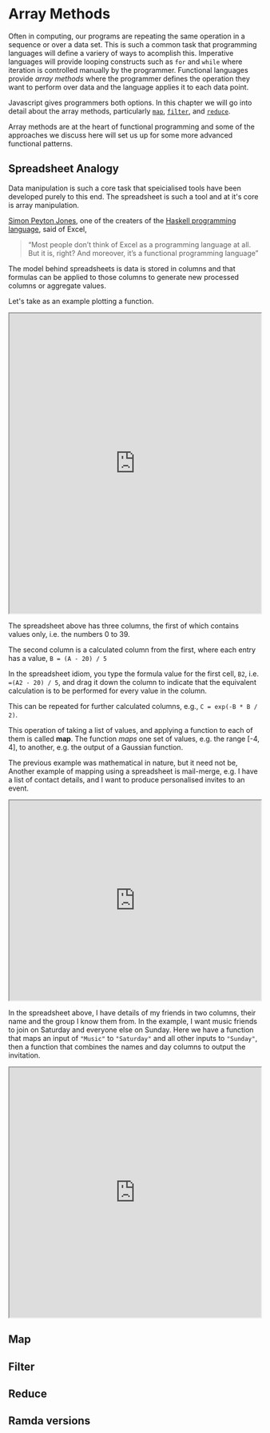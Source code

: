 # Array Methods
Often in computing, our programs are repeating the same operation
in a sequence or over a data set.
This is such a common task that programming languages will define a variery
of ways to acomplish this.
Imperative languages will provide looping constructs such as `for` and `while`
where iteration is controlled manually by the programmer.
Functional languages provide *array methods* where the programmer defines
the operation they want to perform over data
and the language applies it to each data point.

Javascript gives programmers both options.
In this chapter we will go into detail about the array methods,
particularly
[`map`](https://developer.mozilla.org/en-US/docs/Web/JavaScript/Reference/Global_Objects/Array/map),
[`filter`](https://developer.mozilla.org/en-US/docs/Web/JavaScript/Reference/Global_Objects/Array/filter), and
[`reduce`](https://developer.mozilla.org/en-US/docs/Web/JavaScript/Reference/Global_Objects/Array/reduce).

Array methods are at the heart of functional programming and some of the
approaches we discuss here will set us up for some more advanced functional
patterns.

## Spreadsheet Analogy
Data manipulation is such a core task that speicialised tools have been
developed purely to this end.
The spreadsheet is such a tool and at it's core is array manipulation.

[Simon Peyton Jones](https://en.wikipedia.org/wiki/Simon_Peyton_Jones),
one of the creaters of the
[Haskell programming language](https://en.wikipedia.org/wiki/Haskell),
said of Excel,
> “Most people don’t think of Excel as a programming language at all.
> But it is, right? And moreover, it’s a functional programming language”

The model behind spreadsheets is data is stored in columns
and that formulas can be applied to those columns to generate
new processed columns or aggregate values.

Let's take as an example plotting a function.

<iframe src="https://docs.google.com/spreadsheets/d/1hUX3YHtQL6McZ91IUi1llxhUbd3nmpblgPfhLChj5hw/edit?usp=sharing" width="100%" height="600px" ></iframe>

The spreadsheet above has three columns,
the first of which contains values only, i.e. the numbers 0 to 39.

The second column is a calculated column from the first,
where each entry has a value, `B = (A - 20) / 5`

In the spreadsheet idiom, you type the formula value for the first cell,
`B2`, i.e. `=(A2 - 20) / 5`, and drag it down the column
to indicate that the equivalent calculation is to be performed
for every value in the column.

This can be repeated for further calculated columns, e.g.,
`C = exp(-B * B / 2)`.

This operation of taking a list of values,
and applying a function to each of them is called **map**.
The function *maps* one set of values, e.g. the range [-4, 4],
to another, e.g. the output of a Gaussian function.

The previous example was mathematical in nature, but it need not be,
Another example of mapping using a spreadsheet is mail-merge,
e.g. I have a list of contact details, and I want to produce personalised
invites to an event.

<iframe src="https://docs.google.com/spreadsheets/d/1xp82r4p8V28Y5hMR3FxMcOQKPoJPIjOpEbFAeE9q8uM/" width="100%" height="400px">
</iframe>

In the spreadsheet above, I have details of my friends in two columns,
their name and the group I know them from.
In the example, I want music friends to join on Saturday
and everyone else on Sunday.
Here we have a function that maps an input of `"Music"` to `"Saturday"` and
all other inputs to `"Sunday"`, then a function that combines the names and
day columns to output the invitation.

<iframe src="https://docs.google.com/spreadsheets/d/1CaZOeqaKZMNbPlJIxAt4ONyIexTfSWAXP-7sNVnuGcE/" width="100%" height="500px"></iframe>

## Map

## Filter

## Reduce

## Ramda versions
